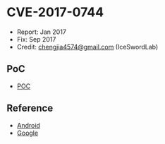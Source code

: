 # CVE-2017-0744

- Report: Jan 2017 
- Fix: Sep 2017
- Credit: chengjia4574@gmail.com (IceSwordLab)

## PoC

- [POC](./readme)

## Reference

- [Android](https://source.android.com/security/bulletin/2017-08-01.html)
- [Google](https://issuetracker.google.com/issues/37131907)
